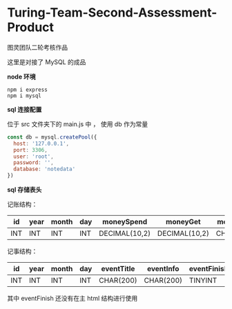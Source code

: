 # Turing-Team-Second-Assessment-Product
图灵团队二轮考核作品

这里是对接了 MySQL 的成品

**node 环境**

```
npm i express
npm i mysql
```

**sql 连接配置**

位于 src 文件夹下的 main.js 中 ， 使用 db 作为常量

```js
const db = mysql.createPool({
  host: '127.0.0.1',
  port: 3306,
  user: 'root',
  password: '',
  database: 'notedata'
})
```

**sql 存储表头**

记账结构：

| id   | year | month | day  | moneySpend    | moneyGet      | moneyInfo |
| ---- | ---- | ----- | ---- | ------------- | ------------- | --------- |
| INT  | INT  | INT   | INT  | DECIMAL(10,2) | DECIMAL(10,2) | CHAR(200) |

记事结构：

| id   | year | month | day  | eventTitle | eventInfo | eventFinish |
| ---- | ---- | ----- | ---- | ---------- | --------- | ----------- |
| INT  | INT  | INT   | INT  | CHAR(200)  | CHAR(200) | TINYINT     |

其中 eventFinish 还没有在主 html 结构进行使用
